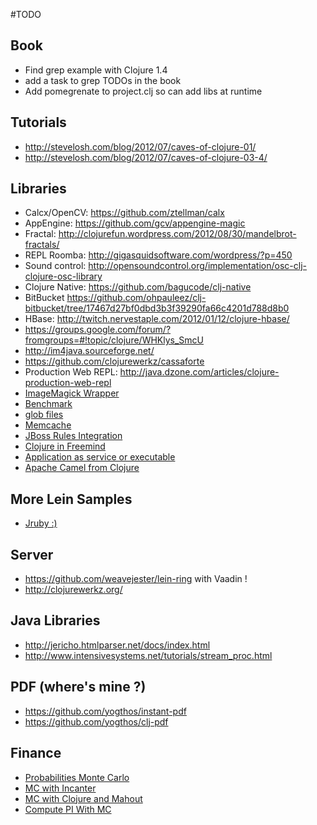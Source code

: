 #TODO

## Book
* Find grep example with Clojure 1.4
* add a task to grep TODOs in the book
* Add pomegrenate to project.clj so can add libs at runtime

## Tutorials
* http://stevelosh.com/blog/2012/07/caves-of-clojure-01/
* http://stevelosh.com/blog/2012/07/caves-of-clojure-03-4/

## Libraries
* Calcx/OpenCV: https://github.com/ztellman/calx
* AppEngine: https://github.com/gcv/appengine-magic
* Fractal: http://clojurefun.wordpress.com/2012/08/30/mandelbrot-fractals/
* REPL Roomba: http://gigasquidsoftware.com/wordpress/?p=450
* Sound control: http://opensoundcontrol.org/implementation/osc-clj-clojure-osc-library
* Clojure Native: https://github.com/bagucode/clj-native
* BitBucket https://github.com/ohpauleez/clj-bitbucket/tree/17467d27bf0dbd3b3f39290fa66c4201d788d8b0
* HBase: http://twitch.nervestaple.com/2012/01/12/clojure-hbase/
* https://groups.google.com/forum/?fromgroups=#!topic/clojure/WHKlys_SmcU
* http://im4java.sourceforge.net/
* https://github.com/clojurewerkz/cassaforte
* Production Web REPL: http://java.dzone.com/articles/clojure-production-web-repl
* [ImageMagick Wrapper](https://github.com/neatonk/im4clj)
* [Benchmark](https://github.com/neatonk/criterium)
* [glob files](https://github.com/neatonk/clj-glob)
* [Memcache](http://clojurememcached.info/articles/getting_started.html)
* [JBoss Rules Integration](http://www.gettingcirrius.com/2010/12/using-jboss-rules-drools-in-clojure.html)
* [Clojure in Freemind](http://freemind.sourceforge.net/wiki/index.php/Plugins)
* [Application as service or executable](http://wrapper.tanukisoftware.com/doc/english/integrate.html#method1)
* [Apache Camel from Clojure](https://github.com/denlab/apache-camel-clojure)

## More Lein Samples
* [Jruby :)](https://github.com/jkutner/lein-jruby)

## Server
* https://github.com/weavejester/lein-ring with Vaadin !
* http://clojurewerkz.org/

## Java Libraries
* http://jericho.htmlparser.net/docs/index.html
* http://www.intensivesystems.net/tutorials/stream_proc.html

## PDF (where's mine ?)

* https://github.com/yogthos/instant-pdf
* https://github.com/yogthos/clj-pdf

## Finance
* [Probabilities Monte Carlo](http://richhickey.github.com/clojure-contrib/probabilities.monte-carlo-api.html)
* [MC with Incanter](http://data-sorcery.org/category/monte-carlo-simulation/)
* [MC with Clojure and Mahout](http://antoniogarrote.wordpress.com/2011/06/26/monte-carlo-integration-with-clojure-and-mahout/)
* [Compute PI With MC](http://alecbenzer.blogspot.jp/2010/07/computing-pi-with-monte-carlo-in.html)